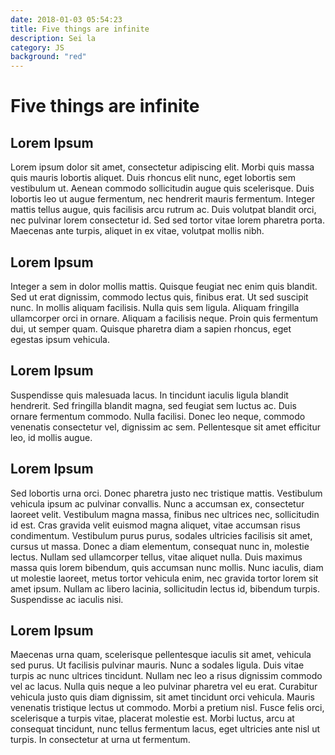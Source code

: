 ```yaml
---
date: 2018-01-03 05:54:23
title: Five things are infinite
description: Sei la
category: JS
background: "red"
---
```


# Five things are infinite
## Lorem Ipsum 

Lorem ipsum dolor sit amet, consectetur adipiscing elit. Morbi quis massa quis mauris lobortis aliquet. Duis rhoncus elit nunc, eget lobortis sem vestibulum ut. Aenean commodo sollicitudin augue quis scelerisque. Duis lobortis leo ut augue fermentum, nec hendrerit mauris fermentum. Integer mattis tellus augue, quis facilisis arcu rutrum ac. Duis volutpat blandit orci, nec pulvinar lorem consectetur id. Sed sed tortor vitae lorem pharetra porta. Maecenas ante turpis, aliquet in ex vitae, volutpat mollis nibh.

## Lorem Ipsum 

Integer a sem in dolor mollis mattis. Quisque feugiat nec enim quis blandit. Sed ut erat dignissim, commodo lectus quis, finibus erat. Ut sed suscipit nunc. In mollis aliquam facilisis. Nulla quis sem ligula. Aliquam fringilla ullamcorper orci in ornare. Aliquam a facilisis neque. Proin quis fermentum dui, ut semper quam. Quisque pharetra diam a sapien rhoncus, eget egestas ipsum vehicula.

## Lorem Ipsum 

Suspendisse quis malesuada lacus. In tincidunt iaculis ligula blandit hendrerit. Sed fringilla blandit magna, sed feugiat sem luctus ac. Duis ornare fermentum commodo. Nulla facilisi. Donec leo neque, commodo venenatis consectetur vel, dignissim ac sem. Pellentesque sit amet efficitur leo, id mollis augue.

## Lorem Ipsum 

Sed lobortis urna orci. Donec pharetra justo nec tristique mattis. Vestibulum vehicula ipsum ac pulvinar convallis. Nunc a accumsan ex, consectetur laoreet velit. Vestibulum magna massa, finibus nec ultrices nec, sollicitudin id est. Cras gravida velit euismod magna aliquet, vitae accumsan risus condimentum. Vestibulum purus purus, sodales ultricies facilisis sit amet, cursus ut massa. Donec a diam elementum, consequat nunc in, molestie lectus. Nullam sed ullamcorper tellus, vitae aliquet nulla. Duis maximus massa quis lorem bibendum, quis accumsan nunc mollis. Nunc iaculis, diam ut molestie laoreet, metus tortor vehicula enim, nec gravida tortor lorem sit amet ipsum. Nullam ac libero lacinia, sollicitudin lectus id, bibendum turpis. Suspendisse ac iaculis nisi.

## Lorem Ipsum 

Maecenas urna quam, scelerisque pellentesque iaculis sit amet, vehicula sed purus. Ut facilisis pulvinar mauris. Nunc a sodales ligula. Duis vitae turpis ac nunc ultrices tincidunt. Nullam nec leo a risus dignissim commodo vel ac lacus. Nulla quis neque a leo pulvinar pharetra vel eu erat. Curabitur vehicula justo quis diam dignissim, sit amet tincidunt orci vehicula. Mauris venenatis tristique lectus ut commodo. Morbi a pretium nisl. Fusce felis orci, scelerisque a turpis vitae, placerat molestie est. Morbi luctus, arcu at consequat tincidunt, nunc tellus fermentum lacus, eget ultricies ante nisl ut turpis. In consectetur at urna ut fermentum.
